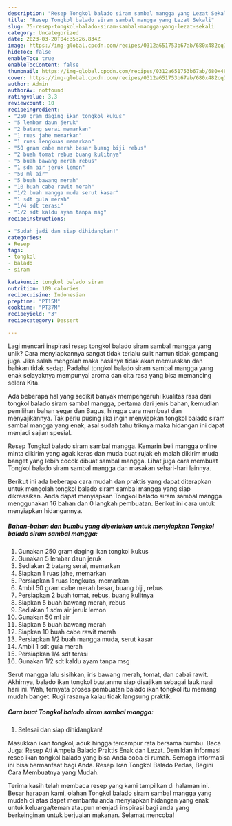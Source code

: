 ```yaml
---
description: "Resep Tongkol balado siram sambal mangga yang Lezat Sekali"
title: "Resep Tongkol balado siram sambal mangga yang Lezat Sekali"
slug: 75-resep-tongkol-balado-siram-sambal-mangga-yang-lezat-sekali
category: Uncategorized
date: 2023-03-20T04:35:26.834Z
image: https://img-global.cpcdn.com/recipes/0312a651753b67ab/680x482cq70/tongkol-balado-siram-sambal-mangga-foto-resep-utama.jpg
hideToc: false
enableToc: true
enableTocContent: false
thumbnail: https://img-global.cpcdn.com/recipes/0312a651753b67ab/680x482cq70/tongkol-balado-siram-sambal-mangga-foto-resep-utama.jpg
cover: https://img-global.cpcdn.com/recipes/0312a651753b67ab/680x482cq70/tongkol-balado-siram-sambal-mangga-foto-resep-utama.jpg
author: Admin
authorAv: notfound
ratingvalue: 3.3
reviewcount: 10
recipeingredient:
- "250 gram daging ikan tongkol kukus"
- "5 lembar daun jeruk"
- "2 batang serai memarkan"
- "1 ruas jahe memarkan"
- "1 ruas lengkuas memarkan"
- "50 gram cabe merah besar buang biji rebus"
- "2 buah tomat rebus buang kulitnya"
- "5 buah bawang merah rebus"
- "1 sdm air jeruk lemon"
- "50 ml air"
- "5 buah bawang merah"
- "10 buah cabe rawit merah"
- "1/2 buah mangga muda serut kasar"
- "1 sdt gula merah"
- "1/4 sdt terasi"
- "1/2 sdt kaldu ayam tanpa msg"
recipeinstructions:

- "Sudah jadi dan siap dihidangkan!"
categories:
- Resep
tags:
- tongkol
- balado
- siram

katakunci: tongkol balado siram 
nutrition: 109 calories
recipecuisine: Indonesian
preptime: "PT15M"
cooktime: "PT37M"
recipeyield: "3"
recipecategory: Dessert

---
```





Lagi mencari inspirasi resep tongkol balado siram sambal mangga yang unik? Cara menyiapkannya sangat tidak terlalu sulit namun tidak gampang juga. Jika salah mengolah maka hasilnya tidak akan memuaskan dan bahkan tidak sedap. Padahal tongkol balado siram sambal mangga yang enak selayaknya mempunyai aroma dan cita rasa yang bisa memancing selera Kita.





Ada beberapa hal yang sedikit banyak mempengaruhi kualitas rasa dari tongkol balado siram sambal mangga, pertama dari jenis bahan, kemudian pemilihan bahan segar dan Bagus, hingga cara membuat dan menyajikannya. Tak perlu pusing jika ingin menyiapkan tongkol balado siram sambal mangga yang enak,      asal sudah tahu triknya maka hidangan ini dapat menjadi sajian spesial.














Resep Tongkol balado siram sambal mangga. Kemarin beli mangga online minta dikirim yang agak keras dan muda buat rujak eh malah dikirim muda banget yang lebih cocok dibuat sambal mangga. Lihat juga cara membuat Tongkol balado siram sambal mangga dan masakan sehari-hari lainnya.






Berikut ini ada beberapa cara mudah dan praktis yang dapat diterapkan untuk mengolah tongkol balado siram sambal mangga yang siap dikreasikan. Anda dapat menyiapkan Tongkol balado siram sambal mangga menggunakan 16 bahan dan 0 langkah pembuatan. Berikut ini cara untuk menyiapkan hidangannya.

<!--inarticleads1-->

##### Bahan-bahan dan bumbu yang diperlukan untuk menyiapkan Tongkol balado siram sambal mangga:

1. Gunakan 250 gram daging ikan tongkol kukus
1. Gunakan 5 lembar daun jeruk
1. Sediakan 2 batang serai, memarkan
1. Siapkan 1 ruas jahe, memarkan
1. Persiapkan 1 ruas lengkuas, memarkan
1. Ambil 50 gram cabe merah besar, buang biji, rebus
1. Persiapkan 2 buah tomat, rebus, buang kulitnya
1. Siapkan 5 buah bawang merah, rebus
1. Sediakan 1 sdm air jeruk lemon
1. Gunakan 50 ml air
1. Siapkan 5 buah bawang merah
1. Siapkan 10 buah cabe rawit merah
1. Persiapkan 1/2 buah mangga muda, serut kasar
1. Ambil 1 sdt gula merah
1. Persiapkan 1/4 sdt terasi
1. Gunakan 1/2 sdt kaldu ayam tanpa msg


Serut mangga lalu sisihkan, iris bawang merah, tomat, dan cabai rawit. Akhirnya, balado ikan tongkol buatanmu siap disajikan sebagai lauk nasi hari ini. Wah, ternyata proses pembuatan balado ikan tongkol itu memang mudah banget. Rugi rasanya kalau tidak langsung praktik. 

<!--inarticleads2-->

##### Cara buat Tongkol balado siram sambal mangga:


1. Selesai dan siap dihidangkan!

Masukkan ikan tongkol, aduk hingga tercampur rata bersama bumbu. Baca Juga: Resep Ati Ampela Balado Praktis Enak dan Lezat. Demikian informasi resep ikan tongkol balado yang bisa Anda coba di rumah. Semoga informasi ini bisa bermanfaat bagi Anda. Resep Ikan Tongkol Balado Pedas, Begini Cara Membuatnya yang Mudah. 

Terima kasih telah membaca resep yang kami tampilkan di halaman ini. Besar harapan kami, olahan Tongkol balado siram sambal mangga yang mudah di atas dapat membantu anda menyiapkan hidangan yang enak untuk keluarga/teman ataupun menjadi inspirasi bagi anda yang berkeinginan untuk berjualan makanan. Selamat mencoba!
